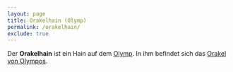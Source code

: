 ```yaml
---
layout: page
title: Orakelhain (Olymp)
permalink: /orakelhain/
exclude: true
---
```


Der **Orakelhain** ist ein Hain auf dem [Olymp](/olymp/). In ihm befindet sich das [Orakel von Olympos](/orakel-von-olympos/).
